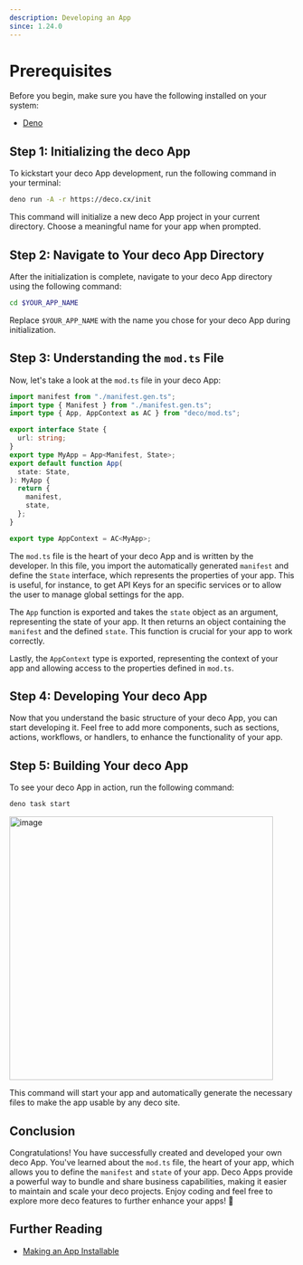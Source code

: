 ```yaml
---
description: Developing an App
since: 1.24.0
---
```


# Prerequisites

Before you begin, make sure you have the following installed on your system:

- [Deno](https://deno.land/)

## Step 1: Initializing the deco App

To kickstart your deco App development, run the following command in your terminal:

```bash
deno run -A -r https://deco.cx/init
```

This command will initialize a new deco App project in your current directory. Choose a meaningful name for your app when prompted.

## Step 2: Navigate to Your deco App Directory

After the initialization is complete, navigate to your deco App directory using the following command:

```bash
cd $YOUR_APP_NAME
```

Replace `$YOUR_APP_NAME` with the name you chose for your deco App during initialization.

## Step 3: Understanding the `mod.ts` File

Now, let's take a look at the `mod.ts` file in your deco App:

```ts
import manifest from "./manifest.gen.ts";
import type { Manifest } from "./manifest.gen.ts";
import type { App, AppContext as AC } from "deco/mod.ts";

export interface State {
  url: string;
}
export type MyApp = App<Manifest, State>;
export default function App(
  state: State,
): MyApp {
  return {
    manifest,
    state,
  };
}

export type AppContext = AC<MyApp>;
```

The `mod.ts` file is the heart of your deco App and is written by the developer. In this file, you import the automatically generated `manifest` and define the `State` interface, which represents the properties of your app.
This is useful, for instance, to get API Keys for an specific services or to allow the user to manage global settings for the app.

The `App` function is exported and takes the `state` object as an argument, representing the state of your app. It then returns an object containing the `manifest` and the defined `state`. This function is crucial for your app to work correctly.

Lastly, the `AppContext` type is exported, representing the context of your app and allowing access to the properties defined in `mod.ts`.

## Step 4: Developing Your deco App

Now that you understand the basic structure of your deco App, you can start developing it. Feel free to add more components, such as sections, actions, workflows, or handlers, to enhance the functionality of your app.

## Step 5: Building Your deco App

To see your deco App in action, run the following command:

```bash
deno task start
```

<img width="466" alt="image" src="https://github.com/deco-sites/starting/assets/5839364/a0dfa130-91e0-4542-84e6-29d4539c7cff">

This command will start your app and automatically generate the necessary files to make the app usable by any deco site.

## Conclusion

Congratulations! You have successfully created and developed your own deco App. You've learned about the `mod.ts` file, the heart of your app, which allows you to define the `manifest` and `state` of your app. Deco Apps provide a powerful way to bundle and share business capabilities, making it easier to maintain and scale your deco projects. Enjoy coding and feel free to explore more deco features to further enhance your apps! 🚀

## Further Reading

- [Making an App Installable](/docs/en/developing/installing-an-app)
